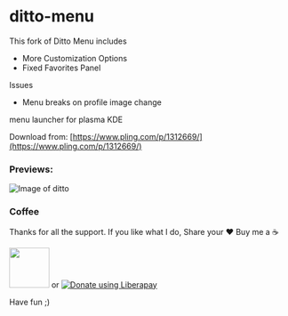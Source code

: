 # ditto-menu
This fork of Ditto Menu includes
- More Customization Options
- Fixed Favorites Panel

Issues
- Menu breaks on profile image change

menu launcher for plasma KDE

Download from: [https://www.pling.com/p/1312669/](https://www.pling.com/p/1312669/)

### Previews: 

![Image of ditto](https://github.com/adhec/dittoMenuKDE/blob/main/preview.jpg)

### Coffee

Thanks for all the support. If you like what I do,
Share your ❤️ Buy me a ☕

[<img src="https://www.paypalobjects.com/webstatic/en_US/i/buttons/PP_logo_h_100x26.png"  style="width:72px;">](https://www.paypal.com/cgi-bin/webscr?cmd=_s-xclick&hosted_button_id=V9Q8MK9CKSQW8&source=url)  or  [<img alt="Donate using Liberapay" src="https://liberapay.com/assets/widgets/donate.svg">](https://liberapay.com/_adhe_/donate)

Have fun ;)



